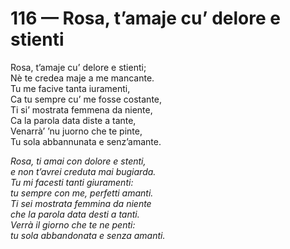 # 116 — Rosa, t’amaje cu’ delore e stienti

Rosa, t’amaje cu’ delore e stienti;  
Nè te credea maje a me mancante.  
Tu me facive tanta iuramenti,  
Ca tu sempre cu’ me fosse costante,  
Ti si’ mostrata femmena da niente,  
Ca la parola data diste a tante,  
Venarrà’ ’nu juorno che te pinte,  
Tu sola abbannunata e senz’amante.

_Rosa, ti amai con dolore e stenti,  
e non t’avrei creduta mai bugiarda.  
Tu mi facesti tanti giuramenti:  
tu sempre con me, perfetti amanti.  
Ti sei mostrata femmina da niente  
che la parola data desti a tanti.  
Verrà il giorno che te ne penti:  
tu sola abbandonata e senza amanti._

